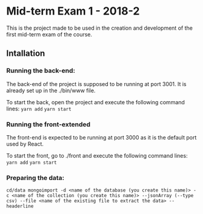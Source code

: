 # Mid-term Exam 1 - 2018-2

This is the project made to be used in the creation and development of the first mid-term exam of the course.


## Intallation

### Running the back-end:
The back-end of the project is supposed to be running at port 3001. It is already set up in the ./bin/www file.

To start the back, open the project and execute the following command lines:
`yarn add`
`yarn start`

### Running the front-extended
The front-end is expected to be running at port 3000 as it is the default port used by React.

To start the front, go to ./front and execute the following command lines:
`yarn add`
`yarn start`

### Preparing the data:

`cd/data
mongoimport -d <name of the database (you create this name)> -c <name of the collection (you create this name)> --jsonArray (--type csv) --file <name of the existing file to extract the data> --headerline`
